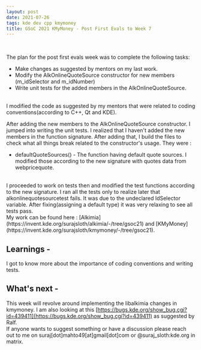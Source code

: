 ```yaml
---
layout: post
date: 2021-07-26
tags: kde dev cpp kmymoney
title: GSoC 2021 KMyMoney - Post First Evals to Week 7
---
```


<br>

The plan for the post first evals week was to complete the following tasks:

* Make changes as suggested by mentors on my last work.
* Modify the AlkOnlineQuoteSource constructor for new members (m_idSelector and m_idNumber)
* Write unit tests for the added members in the AlkOnlineQuoteSource.

<br>
I modified the code as suggested by my mentors that were related to coding conventions(according to C++, Qt and KDE).

After adding the new members to the AlkOnlineQuoteSource constructor. I jumped into writing the unit tests. I realized that I haven't added the new members in the function signature. After adding that, I build the files to check what all things break related to the constructor's usage. They were :

* defaultQuoteSources() - The function having default quote sources. I modified those according to the new signature with quotes data from webpricequote.
<br>
I proceeded to work on tests then and modified the test functions according to the new signature. I ran all the tests only to realize later that alkonlinequotesourcetest fails. It was due to the undeclared IdSelector variable. After fixing(assigning a default type) it was very relaxing to see all tests pass.

<br>
My work can be found here : [Alkimia](https://invent.kde.org/surajsloth/alkimia/-/tree/gsoc21) and [KMyMoney](https://invent.kde.org/surajsloth/kmymoney/-/tree/gsoc21).

## Learnings - 
I got to know more about the importance of coding conventions and writing tests.

## What's next - 
This week will revolve around implementing the libalkimia changes in kmymoney. I am also looking at this [https://bugs.kde.org/show_bug.cgi?id=439411](https://bugs.kde.org/show_bug.cgi?id=439411) as suggested by Ralf.
<br>
If anyone wants to suggest something or have a discussion please reach out to me on suraj[dot]mahto49[at]gmail[dot]com or @suraj_sloth:kde.org in matrix.
